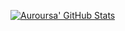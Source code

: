 [![Auroursa' GitHub Stats](https://github-stats-tan.vercel.app/api?username=auroursa)](https://github.com/anuraghazra/github-readme-stats)
